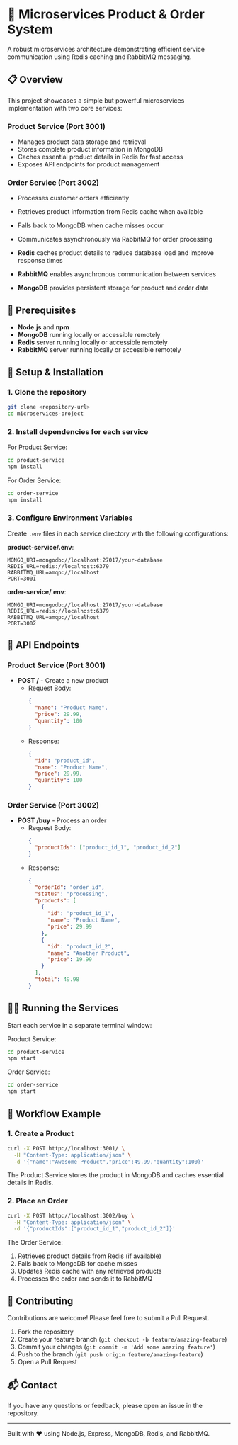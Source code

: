 # 🚀 Microservices Product & Order System

A robust microservices architecture demonstrating efficient service communication using Redis caching and RabbitMQ messaging.

## 📋 Overview

This project showcases a simple but powerful microservices implementation with two core services:

### Product Service (Port 3001)
- Manages product data storage and retrieval
- Stores complete product information in MongoDB
- Caches essential product details in Redis for fast access
- Exposes API endpoints for product management

### Order Service (Port 3002)
- Processes customer orders efficiently
- Retrieves product information from Redis cache when available
- Falls back to MongoDB when cache misses occur
- Communicates asynchronously via RabbitMQ for order processing


- **Redis** caches product details to reduce database load and improve response times
- **RabbitMQ** enables asynchronous communication between services
- **MongoDB** provides persistent storage for product and order data

## 🔧 Prerequisites

- **Node.js** and **npm**
- **MongoDB** running locally or accessible remotely
- **Redis** server running locally or accessible remotely
- **RabbitMQ** server running locally or accessible remotely

## 🚀 Setup & Installation

### 1. Clone the repository

```sh
git clone <repository-url>
cd microservices-project
```

### 2. Install dependencies for each service

For Product Service:
```sh
cd product-service
npm install
```

For Order Service:
```sh
cd order-service
npm install
```

### 3. Configure Environment Variables

Create `.env` files in each service directory with the following configurations:

**product-service/.env**:
```
MONGO_URI=mongodb://localhost:27017/your-database
REDIS_URL=redis://localhost:6379
RABBITMQ_URL=amqp://localhost
PORT=3001
```

**order-service/.env**:
```
MONGO_URI=mongodb://localhost:27017/your-database
REDIS_URL=redis://localhost:6379
RABBITMQ_URL=amqp://localhost
PORT=3002
```

## 📡 API Endpoints

### Product Service (Port 3001)

- **POST /** - Create a new product
  - Request Body:
    ```json
    {
      "name": "Product Name",
      "price": 29.99,
      "quantity": 100
    }
    ```
  - Response:
    ```json
    {
      "id": "product_id",
      "name": "Product Name",
      "price": 29.99,
      "quantity": 100
    }
    ```

### Order Service (Port 3002)

- **POST /buy** - Process an order
  - Request Body:
    ```json
    {
      "productIds": ["product_id_1", "product_id_2"]
    }
    ```
  - Response:
    ```json
    {
      "orderId": "order_id",
      "status": "processing",
      "products": [
        {
          "id": "product_id_1",
          "name": "Product Name",
          "price": 29.99
        },
        {
          "id": "product_id_2",
          "name": "Another Product",
          "price": 19.99
        }
      ],
      "total": 49.98
    }
    ```

## 🏃‍♂️ Running the Services

Start each service in a separate terminal window:

Product Service:
```sh
cd product-service
npm start
```

Order Service:
```sh
cd order-service
npm start
```

## 🔄 Workflow Example

### 1. Create a Product

```sh
curl -X POST http://localhost:3001/ \
  -H "Content-Type: application/json" \
  -d '{"name":"Awesome Product","price":49.99,"quantity":100}'
```

The Product Service stores the product in MongoDB and caches essential details in Redis.

### 2. Place an Order

```sh
curl -X POST http://localhost:3002/buy \
  -H "Content-Type: application/json" \
  -d '{"productIds":["product_id_1","product_id_2"]}'
```

The Order Service:
1. Retrieves product details from Redis (if available)
2. Falls back to MongoDB for cache misses
3. Updates Redis cache with any retrieved products
4. Processes the order and sends it to RabbitMQ


## 🤝 Contributing

Contributions are welcome! Please feel free to submit a Pull Request.

1. Fork the repository
2. Create your feature branch (`git checkout -b feature/amazing-feature`)
3. Commit your changes (`git commit -m 'Add some amazing feature'`)
4. Push to the branch (`git push origin feature/amazing-feature`)
5. Open a Pull Request


## 📬 Contact

If you have any questions or feedback, please open an issue in the repository.

---

Built with ❤️ using Node.js, Express, MongoDB, Redis, and RabbitMQ.
